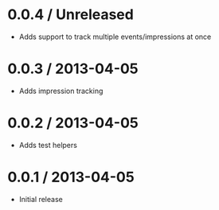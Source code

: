 # 0.0.4 / Unreleased

* Adds support to track multiple events/impressions at once

# 0.0.3 / 2013-04-05

* Adds impression tracking

# 0.0.2 / 2013-04-05

* Adds test helpers

# 0.0.1 / 2013-04-05

* Initial release